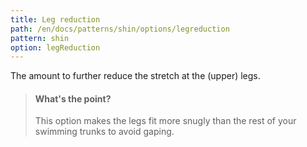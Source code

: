 ```yaml
---
title: Leg reduction
path: /en/docs/patterns/shin/options/legreduction
pattern: shin
option: legReduction
---
```


The amount to further reduce the stretch at the (upper) legs.

> #### What's the point?
> 
> This option makes the legs fit more snugly than the rest of your swimming trunks to avoid gaping.
